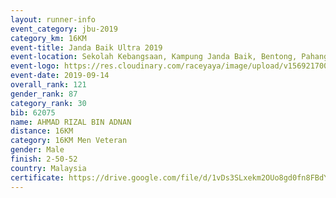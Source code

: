 ```yaml
---
layout: runner-info 
event_category: jbu-2019 
category_km: 16KM 
event-title: Janda Baik Ultra 2019  
event-location: Sekolah Kebangsaan, Kampung Janda Baik, Bentong, Pahang, Malaysia 
event-logo: https://res.cloudinary.com/raceyaya/image/upload/v1569217009/logo/janda-baik_vch1pc.jpg 
event-date: 2019-09-14 
overall_rank: 121
gender_rank: 87
category_rank: 30
bib: 62075
name: AHMAD RIZAL BIN ADNAN
distance: 16KM
category: 16KM Men Veteran
gender: Male
finish: 2-50-52
country: Malaysia
certificate: https://drive.google.com/file/d/1vDs3SLxekm2OUo8gd0fn8FBdYEphu325/view?usp=sharing
---
```

